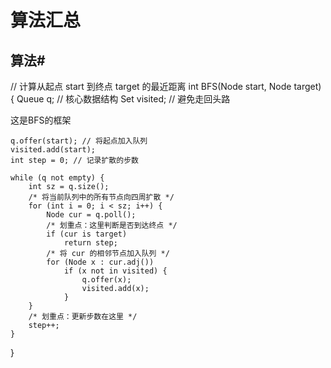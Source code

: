 # 算法汇总

## 算法\#

// 计算从起点 start 到终点 target 的最近距离 int BFS\(Node start, Node target\) { Queue q; // 核心数据结构 Set visited; // 避免走回头路

这是BFS的框架

```text
q.offer(start); // 将起点加入队列
visited.add(start);
int step = 0; // 记录扩散的步数

while (q not empty) {
    int sz = q.size();
    /* 将当前队列中的所有节点向四周扩散 */
    for (int i = 0; i < sz; i++) {
        Node cur = q.poll();
        /* 划重点：这里判断是否到达终点 */
        if (cur is target)
            return step;
        /* 将 cur 的相邻节点加入队列 */
        for (Node x : cur.adj())
            if (x not in visited) {
                q.offer(x);
                visited.add(x);
            }
    }
    /* 划重点：更新步数在这里 */
    step++;
}
```

}

## 

